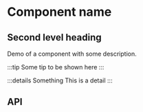 <script lang="ts" setup>
import api from '@virgo-ui/vue/component-meta/tooltip.json';
</script>

# Component name <new-badge/> <coming-badge/> <update-badge/> <warn-badge/>

<!-- 👉 Basic -->
## Second level heading

Demo of a component with some description.
<demo src="../../components/demos/tooltip/DemoTooltipBasic.vue"></demo>

:::tip
Some tip to be shown here
:::

:::details Something
This is a detail
:::

## API

<Api title="Tooltip" :api="api"></Api>
